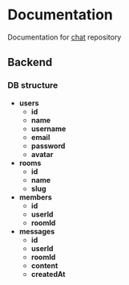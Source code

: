 
# Documentation
Documentation for [chat](https://github.com/yap8/chat) repository

## Backend

### DB structure

- **users**
    - **id**
    - **name**
    - **username**
    - **email**
    - **password**
    - **avatar**
- **rooms**
    - **id**
    - **name**
    - **slug**
- **members**
    - **id**
    - **userId**
    - **roomId**
- **messages**
    - **id**
    - **userId**
    - **roomId**
    - **content**
    - **createdAt**
